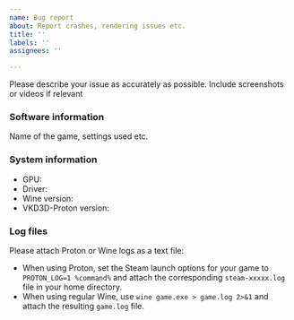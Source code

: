 ```yaml
---
name: Bug report
about: Report crashes, rendering issues etc.
title: ''
labels: ''
assignees: ''

---
```


Please describe your issue as accurately as possible. Include screenshots or videos if relevant

### Software information
Name of the game, settings used etc.

### System information
- GPU:
- Driver:
- Wine version: 
- VKD3D-Proton version: 

### Log files
Please attach Proton or Wine logs as a text file:
- When using Proton, set the Steam launch options for your game to `PROTON_LOG=1 %command%` and attach the corresponding `steam-xxxxx.log` file in your home directory.
- When using regular Wine, use `wine game.exe > game.log 2>&1` and attach the resulting `game.log` file.
